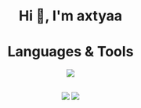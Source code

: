 <body>
<h1 align="center">Hi 👋, I'm axtyaa</h1>

<h1 align="center">Languages & Tools</h1>
<p align="center">
    <img src="https://skillicons.dev/icons?i=github,ps,ai,visualstudio,javascript,java&perline=7"/>
</p> <br>

<div align="center">
  <img src="https://github-readme-stats.vercel.app/api?username=axtyaa&show_icons=true&theme=radical" /> 
  <img src="https://github-readme-streak-stats.herokuapp.com/?user=axtyaa&theme=tokyonight&hide_border=true" />
</div>
